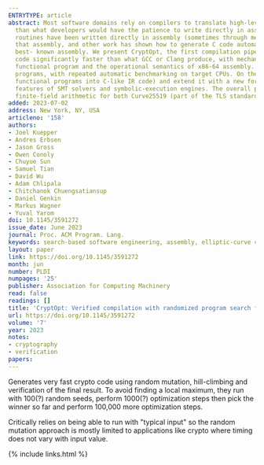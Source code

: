 ```yaml
---
ENTRYTYPE: article
abstract: Most software domains rely on compilers to translate high-level code to multiple different machine languages, with performance not too much worse
  than what developers would have the patience to write directly in assembly language. However, cryptography has been an exception, where many performance-critical
  routines have been written directly in assembly (sometimes through metaprogramming layers). Some past work has shown how to do formal verification of
  that assembly, and other work has shown how to generate C code automatically along with formal proof, but with consequent performance penalties vs. the
  best- known assembly. We present CryptOpt, the first compilation pipeline that specializes high-level cryptographic functional programs into assembly
  code significantly faster than what GCC or Clang produce, with mechanized proof (in Coq) whose final theorem statement mentions little beyond the input
  functional program and the operational semantics of x86-64 assembly. On the optimization side, we apply randomized search through the space of assembly
  programs, with repeated automatic benchmarking on target CPUs. On the formal-verification side, we connect to the Fiat Cryptography framework (which translates
  functional programs into C-like IR code) and extend it with a new formally verified program-equivalence checker, incorporating a modest subset of known
  features of SMT solvers and symbolic-execution engines. The overall prototype is quite practical, e.g. producing new fastest-known implementations of
  finite-field arithmetic for both Curve25519 (part of the TLS standard) and the Bitcoin elliptic curve secp256k1 for the Intel 12𝑡ℎ and 13𝑡ℎ generations.
added: 2023-07-02
address: New York, NY, USA
articleno: '158'
authors:
- Joel Kuepper
- Andres Erbsen
- Jason Gross
- Owen Conoly
- Chuyue Sun
- Samuel Tian
- David Wu
- Adam Chlipala
- Chitchanok Chuengsatiansup
- Daniel Genkin
- Markus Wagner
- Yuval Yarom
doi: 10.1145/3591272
issue_date: June 2023
journal: Proc. ACM Program. Lang.
keywords: search-based software engineering, assembly, elliptic-curve cryptography
layout: paper
link: https://doi.org/10.1145/3591272
month: jun
number: PLDI
numpages: '25'
publisher: Association for Computing Machinery
read: false
readings: []
title: 'CryptOpt: Verified compilation with randomized program search for cryptographic primitives'
url: https://doi.org/10.1145/3591272
volume: '7'
year: 2023
notes:
- cryptography
- verification
papers:
---
```


Generates very fast crypto code using random mutation, hill-climbing and
verification of the final result.
To avoid finding a local maximum, they run with 100(?) random seeds,
perform 1000(?) optimization steps then pick the winner so far and
perform 100,000 more optimization steps.

Critically relies on being able to run with "typical input" so the random
mutation approach is mostly limited to applications like crypto where timing
does not vary with input value.

{% include links.html %}
